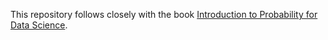This repository follows closely with the book [Introduction to Probability for Data 
Science](https://probability4datascience.com/).